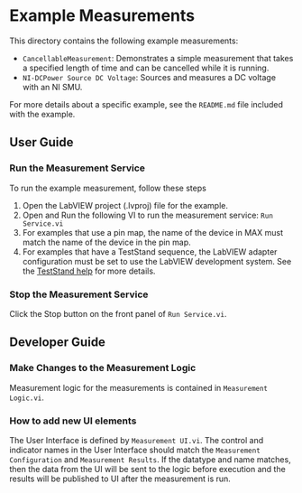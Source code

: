 # Example Measurements

This directory contains the following example measurements:

- `CancellableMeasurement`: Demonstrates a simple measurement that takes a specified length of time and can be cancelled while it is running.
- `NI-DCPower Source DC Voltage`: Sources and measures a DC voltage with an NI SMU.

For more details about a specific example, see the `README.md` file included with the example.

## User Guide

### Run the Measurement Service

To run the example measurement, follow these steps

1. Open the LabVIEW project (.lvproj) file for the example.
2. Open and Run the following VI to run the measurement service: `Run Service.vi`
3. For examples that use a pin map, the name of the device in MAX must match the name of the device in the pin map.
4. For examples that have a TestStand sequence, the LabVIEW adapter configuration must be set to use the LabVIEW development system.
See the [TestStand help](https://www.ni.com/docs/en-US/bundle/teststand/page/tsref/infotopics/db_lvadapterconfig.htm) for more details.

### Stop the Measurement Service

Click the Stop button on the front panel of `Run Service.vi`.

## Developer Guide

### Make Changes to the Measurement Logic

Measurement logic for the measurements is contained in `Measurement Logic.vi`.

### How to add new UI elements

The User Interface is defined by `Measurement UI.vi`. The control and indicator names in the User Interface should match the `Measurement Configuration` and `Measurement Results`. If the datatype and name matches, then the data from the UI will
be sent to the logic before execution and the results will be published to UI after the measurement is run.
